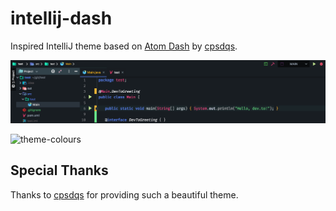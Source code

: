 # intellij-dash

Inspired IntelliJ theme based on [Atom Dash](https://atom.io/packages/dash-ui) by [cpsdqs](https://atom.io/users/cpsdqs).

![screenshot](screenshot.png)

![theme-colours](https://i.github-camo.com/3107d2169998f29665f811f94896d93e982ba5cc/68747470733a2f2f692e696d6775722e636f6d2f65664b54516a682e706e67)

## Special Thanks

Thanks to [cpsdqs](https://atom.io/users/cpsdqs) for providing such a beautiful theme.
